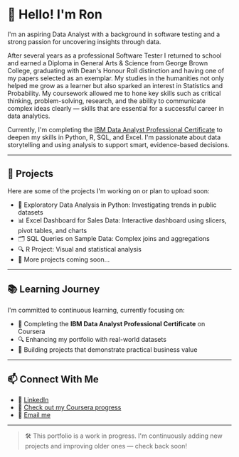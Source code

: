# 👋 Hello! I'm Ron

I'm an aspiring Data Analyst with a background in software testing and a strong passion for uncovering insights through data. 

After several years as a professional Software Tester I returned to school and earned a Diploma in General Arts & Science from George Brown College, graduating with Dean's Honour Roll distinction and having one of my papers selected as an exemplar. My studies in the humanities not only helped me grow as a learner but also sparked an interest in Statistics and Probability. My coursework allowed me to hone key skills such as critical thinking, problem-solving, research, and the ability to communicate complex ideas clearly — skills that are essential for a successful career in data analytics.

Currently, I'm completing the [IBM Data Analyst Professional Certificate](https://www.coursera.org/professional-certificates/ibm-data-analyst) to deepen my skills in Python, R, SQL, and Excel. I'm passionate about data storytelling and using analysis to support smart, evidence-based decisions.

---

## 🚀 Projects

Here are some of the projects I'm working on or plan to upload soon:

- 🐍 Exploratory Data Analysis in Python: Investigating trends in public datasets  
- 📊 Excel Dashboard for Sales Data: Interactive dashboard using slicers, pivot tables, and charts  
- 🗂️ SQL Queries on Sample Data: Complex joins and aggregations  
- 🔍 R Project: Visual and statistical analysis  
- 🚧 More projects coming soon...

---

## 📚 Learning Journey

I'm committed to continuous learning, currently focusing on:
- 📘 Completing the **IBM Data Analyst Professional Certificate** on Coursera
- 🔍 Enhancing my portfolio with real-world datasets
- 📂 Building projects that demonstrate practical business value

---

## 📫 Connect With Me

- 💼 [LinkedIn](https://www.linkedin.com/in/mannron/)  
- 🧠 [Check out my Coursera progress](https://www.coursera.org/learner/ron-mann-8063)  
- 📧 [Email me](mailto:mannrj@protonmail.com)  

---

> 🛠️ This portfolio is a work in progress. I'm continuously adding new projects and improving older ones — check back soon!
